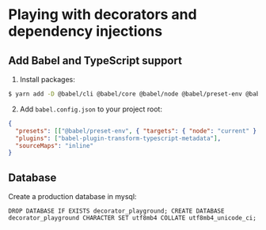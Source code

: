 # Playing with decorators and dependency injections

## Add Babel and TypeScript support

1. Install packages:

```bash
$ yarn add -D @babel/cli @babel/core @babel/node @babel/preset-env @babel/preset-typescript babel-watch babel-plugin-transform-typescript-metadata
```

2. Add `babel.config.json` to your project root:

```json
{
  "presets": [["@babel/preset-env", { "targets": { "node": "current" } }], ["@babel/preset-typescript"]],
  "plugins": ["babel-plugin-transform-typescript-metadata"],
  "sourceMaps": "inline"
}
```

## Database

Create a production database in mysql:

```mysql
DROP DATABASE IF EXISTS decorator_playground; CREATE DATABASE decorator_playground CHARACTER SET utf8mb4 COLLATE utf8mb4_unicode_ci;
```
